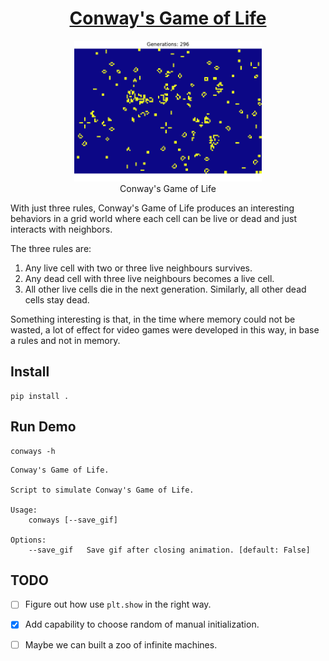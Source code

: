 # <center> [Conway's Game of Life](https://en.wikipedia.org/wiki/Conway%27s_Game_of_Life) </center>

<center>
    <figure>
        <img src='assets/animation.gif' width="300"> 
        <figcaption>Conway's Game of Life</figcaption> 
    </figure>
</center>

With just three rules, Conway's Game of Life produces an interesting behaviors in a grid world where each cell can be live or dead and just interacts with neighbors.

The three rules are: 

1. Any live cell with two or three live neighbours survives.
2.  Any dead cell with three live neighbours becomes a live cell.
3. All other live cells die in the next generation. Similarly, all other dead cells stay dead.


Something interesting is that, in the time where memory could not be wasted, a lot of effect for video games were developed in this way, in base a rules and not in memory.

## Install

```
pip install .
```

## Run Demo

``` 
conways -h 
```
```
Conway's Game of Life.

Script to simulate Conway's Game of Life.

Usage:
    conways [--save_gif]

Options: 
    --save_gif   Save gif after closing animation. [default: False]

```

## TODO

-  [ ]  Figure out how use ``` plt.show ``` in the right way.
-  [x]  Add capability to choose random of manual initialization.
-  [ ]  Maybe we can built a zoo of infinite machines.


